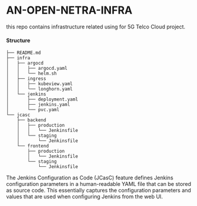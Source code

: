 # AN-OPEN-NETRA-INFRA

this repo contains infrastructure related using for 5G Telco Cloud project.

#### Structure
```
├── README.md
├── infra
│   ├── argocd
│   │   ├── argocd.yaml
│   │   └── helm.sh
│   ├── ingress
│   │   ├── kubeview.yaml
│   │   └── longhorn.yaml
│   └── jenkins
│       ├── deployment.yaml
│       ├── jenkins.yaml
│       └── pvc.yaml
└── jcasc
    ├── backend
    │   ├── production
    │   │   └── Jenkinsfile
    │   └── staging
    │       └── Jenkinsfile
    └── frontend
        ├── production
        │   └── Jenkinsfile
        └── staging
            └── Jenkinsfile
```
The Jenkins Configuration as Code (JCasC) feature defines Jenkins configuration parameters in a human-readable YAML file that can be stored as source code. This essentially captures the configuration parameters and values that are used when configuring Jenkins from the web UI.